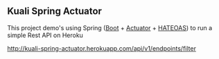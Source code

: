 Kuali Spring Actuator
-------

This project demo's using Spring ([Boot](http://projects.spring.io/spring-boot/) + [Actuator](http://projects.spring.io/spring-actuator/) + [HATEOAS](http://projects.spring.io/spring-hateoas/)) to run a simple Rest API on Heroku

http://kuali-spring-actuator.herokuapp.com/api/v1/endpoints/filter 
